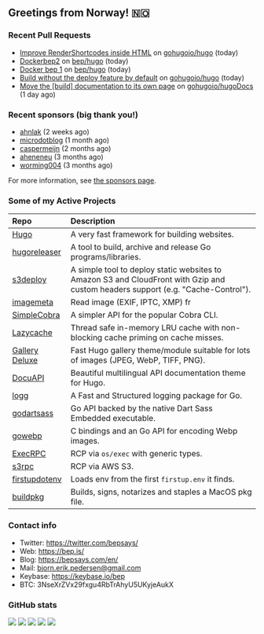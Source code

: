 ## Greetings from Norway! 🇳🇴

### Recent Pull Requests

- [Improve RenderShortcodes inside HTML](https://github.com/gohugoio/hugo/pull/12996) on [gohugoio/hugo](https://github.com/gohugoio/hugo) (today)
- [Dockerbep2](https://github.com/bep/hugo/pull/197) on [bep/hugo](https://github.com/bep/hugo) (today)
- [Docker bep 1](https://github.com/bep/hugo/pull/196) on [bep/hugo](https://github.com/bep/hugo) (today)
- [Build without the deploy feature by default](https://github.com/gohugoio/hugo/pull/12995) on [gohugoio/hugo](https://github.com/gohugoio/hugo) (today)
- [Move the [build] documentation to its own page](https://github.com/gohugoio/hugoDocs/pull/2749) on [gohugoio/hugoDocs](https://github.com/gohugoio/hugoDocs) (1 day ago)

### Recent sponsors (big thank you!)

- [ahnlak](https://github.com/ahnlak) (2 weeks ago)
- [microdotblog](https://github.com/microdotblog) (1 month ago)
- [caspermeijn](https://github.com/caspermeijn) (2 months ago)
- [aheneneu](https://github.com/aheneneu) (3 months ago)
- [worming004](https://github.com/worming004) (3 months ago)

For more information, see [the sponsors page](https://github.com/sponsors/bep/).

### Some of my Active Projects

| Repo  | Description |
| :---------------------------------------- | :------------------------------------------- |
| [Hugo](https://github.com/gohugoio/hugo)|A very fast framework for building websites. |
| [hugoreleaser](https://github.com/gohugoio/hugoreleaser)| A tool to build, archive and release Go programs/libraries.  |
| [s3deploy](https://github.com/bep/s3deploy)| A simple tool to deploy static websites to Amazon S3 and CloudFront with Gzip and custom headers support (e.g. "Cache-Control").|
| [imagemeta](https://github.com/bep/imagemeta)| Read image (EXIF, IPTC, XMP) fr|
| [SimpleCobra](https://github.com/bep/simplecobra)|A simpler API for the popular Cobra CLI.|
| [Lazycache](https://github.com/bep/lazycache)| Thread safe in-memory LRU cache with non-blocking cache priming on cache misses.  |
| [Gallery Deluxe](https://github.com/bep/gallerydeluxe)|Fast Hugo gallery theme/module suitable for lots of images (JPEG, WebP, TIFF, PNG).|
| [DocuAPI](https://github.com/bep/docuapi)| Beautiful multilingual API documentation theme for Hugo.  |
| [logg](https://github.com/bep/logg)| A Fast and Structured logging package for Go.  |
| [godartsass](https://github.com/bep/godartsass)| Go API backed by the native Dart Sass Embedded executable. |
| [gowebp](https://github.com/bep/gowebp)|C bindings and an Go API for encoding Webp images. |
| [ExecRPC](https://github.com/bep/execrpc)|RCP via `os/exec` with generic types.  |
| [s3rpc](https://github.com/bep/s3rpc)|RCP via AWS S3.|
| [firstupdotenv](https://github.com/bep/firstupdotenv)|Loads env from the first `firstup.env` it finds. |
| [buildpkg](https://github.com/bep/buildpkg)| Builds, signs, notarizes and staples a MacOS pkg file. |

### Contact info
- Twitter: https://twitter.com/bepsays/
- Web: https://bep.is/
- Blog: https://bepsays.com/en/
- Mail: bjorn.erik.pedersen@gmail.com
- Keybase: https://keybase.io/bep
- BTC: 3NseXrZVx29fxgu4RbTrAhyU5UKyjeAukX


### GitHub stats

![](https://github-profile-summary-cards.vercel.app/api/cards/profile-details?username=bep&theme=github)
![](https://github-profile-summary-cards.vercel.app/api/cards/repos-per-language?username=bep&theme=github)
![](https://github-profile-summary-cards.vercel.app/api/cards/most-commit-language?username=bep&theme=github)
![](https://github-profile-summary-cards.vercel.app/api/cards/stats?username=bep&theme=github)
![](https://github-profile-summary-cards.vercel.app/api/cards/productive-time?username=bep&theme=github)
